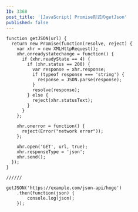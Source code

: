```yaml
---
ID: 3368
post_title: '[JavaScript] Promise形式のgetJson'
published: false
---
```

<pre><code class="language-js">function getJSON(url) {
  return new Promise(function(resolve, reject) {
    var xhr = new XMLHttpRequest();
    xhr.onreadystatechange = function() {
      if (xhr.readyState == 4) {
        if (xhr.status == 200) {
          var response = xhr.response;
          if (typeof response === 'string') {
            response = JSON.parse(response);
          }
          resolve(response);
        } else {
          reject(xhr.statusText);
        }
      }
    };

    xhr.onerror = function() {
      reject(Error("network error"));
    };

    xhr.open('GET', url, true);
    xhr.responseType = 'json';
    xhr.send();
  });
}

//////

getJSON('https://example.com/json-api/hoge')
    .then(function(json) {
        console.log(json);
    });
</code></pre>